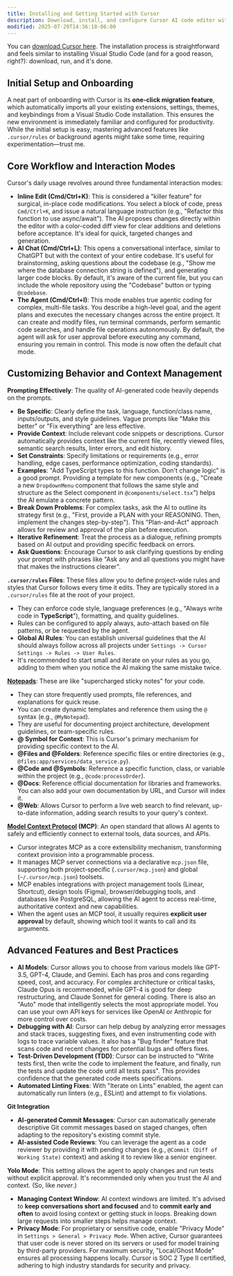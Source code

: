 ```yaml
---
title: Installing and Getting Started with Cursor
description: Download, install, and configure Cursor AI code editor with VS Code migration and core interaction modes.
modified: 2025-07-29T14:36:18-06:00
---
```


You can [download Cursor here](https://cursor.com). The installation process is straightforward and feels similar to installing Visual Studio Code (and for a good reason, right?): download, run, and it's done.

## Initial Setup and Onboarding

A neat part of onboarding with Cursor is its **one-click migration feature**, which automatically imports all your existing extensions, settings, themes, and keybindings from a Visual Studio Code installation. This ensures the new environment is immediately familiar and configured for productivity. While the initial setup is easy, mastering advanced features like `.cursor/rules` or background agents might take some time, requiring experimentation—trust me.

## Core Workflow and Interaction Modes

Cursor's daily usage revolves around three fundamental interaction modes:

- **Inline Edit (Cmd/Ctrl+K)**: This is considered a "killer feature" for surgical, in-place code modifications. You select a block of code, press `Cmd/Ctrl+K`, and issue a natural language instruction (e.g., "Refactor this function to use async/await"). The AI proposes changes directly within the editor with a color-coded diff view for clear additions and deletions before acceptance. It's ideal for quick, targeted changes and generation.
- **AI Chat (Cmd/Ctrl+L)**: This opens a conversational interface, similar to ChatGPT but with the context of your entire codebase. It's useful for brainstorming, asking questions about the codebase (e.g., "Show me where the database connection string is defined"), and generating larger code blocks. By default, it's aware of the current file, but you can include the whole repository using the "Codebase" button or typing `@codebase`.
- **The Agent (Cmd/Ctrl+I)**: This mode enables true agentic coding for complex, multi-file tasks. You describe a high-level goal, and the agent plans and executes the necessary changes across the entire project. It can create and modify files, run terminal commands, perform semantic code searches, and handle file operations autonomously. By default, the agent will ask for user approval before executing any command, ensuring you remain in control. This mode is now often the default chat mode.

## Customizing Behavior and Context Management

**Prompting Effectively**: The quality of AI-generated code heavily depends on the prompts.

- **Be Specific**: Clearly define the task, language, function/class name, inputs/outputs, and style guidelines. Vague prompts like "Make this better" or "Fix everything" are less effective.
- **Provide Context**: Include relevant code snippets or descriptions. Cursor automatically provides context like the current file, recently viewed files, semantic search results, linter errors, and edit history.
- **Set Constraints**: Specify limitations or requirements (e.g., error handling, edge cases, performance optimization, coding standards).
- **Examples**: "Add TypeScript types to this function. Don't change logic" is a good prompt. Providing a template for new components (e.g., "Create a new `DropdownMenu` component that follows the same style and structure as the Select component in `@components/select.tsx`") helps the AI emulate a concrete pattern.
- **Break Down Problems**: For complex tasks, ask the AI to outline its strategy first (e.g., "First, provide a PLAN with your REASONING. Then, implement the changes step-by-step"). This "Plan-and-Act" approach allows for review and approval of the plan before execution.
- **Iterative Refinement**: Treat the process as a dialogue, refining prompts based on AI output and providing specific feedback on errors.
- **Ask Questions**: Encourage Cursor to ask clarifying questions by ending your prompt with phrases like "Ask any and all questions you might have that makes the instructions clearer".

**`.cursor/rules` Files**: These files allow you to define project-wide rules and styles that Cursor follows every time it edits. They are typically stored in a `.cursor/rules` file at the root of your project.

- They can enforce code style, language preferences (e.g., "Always write code in **TypeScript**"), formatting, and quality guidelines.
- Rules can be configured to apply always, auto-attach based on file patterns, or be requested by the agent.
- **Global AI Rules**: You can establish universal guidelines that the AI should always follow across all projects under `Settings -> Cursor Settings -> Rules -> User Rules`.
- It's recommended to start small and iterate on your rules as you go, adding to them when you notice the AI making the same mistake twice.

**[Notepads](cursor-notepads.md)**: These are like "supercharged sticky notes" for your code.

- They can store frequently used prompts, file references, and explanations for quick reuse.
- You can create dynamic templates and reference them using the `@` syntax (e.g., `@MyNotepad`).
- They are useful for documenting project architecture, development guidelines, or team-specific rules.
- **@ Symbol for Context**: This is Cursor's primary mechanism for providing specific context to the AI.
- **@Files and @Folders**: Reference specific files or entire directories (e.g., `@files:app/services/data_service.py`).
- **@Code and @Symbols**: Reference a specific function, class, or variable within the project (e.g., `@code:processOrder`).
- **@Docs**: Reference official documentation for libraries and frameworks. You can also add your own documentation by URL, and Cursor will index it.
- **@Web**: Allows Cursor to perform a live web search to find relevant, up-to-date information, adding search results to your query's context.

**[Model Context Protocol](mcp.md) (MCP)**: An open standard that allows AI agents to safely and efficiently connect to external tools, data sources, and APIs.

- Cursor integrates MCP as a core extensibility mechanism, transforming context provision into a programmable process.
- It manages MCP server connections via a declarative `mcp.json` file, supporting both project-specific (`.cursor/mcp.json`) and global (`~/.cursor/mcp.json`) toolsets.
- MCP enables integrations with project management tools (Linear, Shortcut), design tools (Figma), browser/debugging tools, and databases like PostgreSQL, allowing the AI agent to access real-time, authoritative context and new capabilities.
- When the agent uses an MCP tool, it usually requires **explicit user approval** by default, showing which tool it wants to call and its arguments.

## Advanced Features and Best Practices

- **AI Models**: Cursor allows you to choose from various models like GPT-3.5, GPT-4, Claude, and Gemini. Each has pros and cons regarding speed, cost, and accuracy. For complex architecture or critical tasks, Claude Opus is recommended, while GPT-4 is good for deep restructuring, and Claude Sonnet for general coding. There is also an "Auto" mode that intelligently selects the most appropriate model. You can use your own API keys for services like OpenAI or Anthropic for more control over costs.
- **Debugging with AI**: Cursor can help debug by analyzing error messages and stack traces, suggesting fixes, and even instrumenting code with logs to trace variable values. It also has a "Bug finder" feature that scans code and recent changes for potential bugs and offers fixes.
- **Test-Driven Development (TDD)**: Cursor can be instructed to "Write tests first, then write the code to implement the feature, and finally, run the tests and update the code until all tests pass". This provides confidence that the generated code meets specifications.
- **Automated Linting Fixes**: With "Iterate on Lints" enabled, the agent can automatically run linters (e.g., ESLint) and attempt to fix violations.

**Git Integration**

- **AI-generated Commit Messages**: Cursor can automatically generate descriptive Git commit messages based on staged changes, often adapting to the repository's existing commit style.
- **AI-assisted Code Reviews**: You can leverage the agent as a code reviewer by providing it with pending changes (e.g., `@Commit (Diff of Working State)` context) and asking it to review like a senior engineer.

**Yolo Mode**: This setting allows the agent to apply changes and run tests without explicit approval. It's recommended only when you trust the AI and context. (So, like _never_.)

- **Managing Context Window**: AI context windows are limited. It's advised to **keep conversations short and focused** and to **commit early and often** to avoid losing context or getting stuck in loops. Breaking down large requests into smaller steps helps manage context.
- **Privacy Mode**: For proprietary or sensitive code, enable "Privacy Mode" in `Settings > General > Privacy Mode`. When active, Cursor guarantees that user code is never stored on its servers or used for model training by third-party providers. For maximum security, "Local/Ghost Mode" ensures all processing happens locally. Cursor is SOC 2 Type II certified, adhering to high industry standards for security and privacy.
